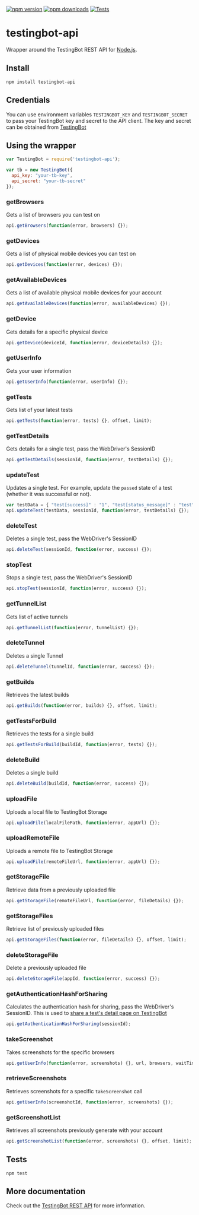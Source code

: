 [![npm version](https://img.shields.io/npm/v/testingbot-api.svg?style=flat-square)](https://www.npmjs.com/package/testingbot-api) 
[![npm downloads](https://img.shields.io/npm/dm/testingbot-api.svg?style=flat-square)](https://www.npmjs.com/package/testingbot-api)
[![Tests](https://github.com/testingbot/testingbot-api/actions/workflows/test.yml/badge.svg)](https://github.com/testingbot/testingbot-api/actions/workflows/test.yml)

# testingbot-api

Wrapper around the TestingBot REST API for [Node.js](https://nodejs.org/).

## Install

```shell
npm install testingbot-api
```

## Credentials
You can use environment variables `TESTINGBOT_KEY` and `TESTINGBOT_SECRET` to pass your TestingBot key and secret to the API client.
The key and secret can be obtained from [TestingBot](https://testingbot.com/members/user/edit)

## Using the wrapper

```javascript
var TestingBot = require('testingbot-api');

var tb = new TestingBot({
  api_key: "your-tb-key",
  api_secret: "your-tb-secret"
});
```

### getBrowsers
Gets a list of browsers you can test on

```javascript
api.getBrowsers(function(error, browsers) {});
```

### getDevices
Gets a list of physical mobile devices you can test on

```javascript
api.getDevices(function(error, devices) {});
```

### getAvailableDevices
Gets a list of available physical mobile devices for your account

```javascript
api.getAvailableDevices(function(error, availableDevices) {});
```

### getDevice
Gets details for a specific physical device

```javascript
api.getDevice(deviceId, function(error, deviceDetails) {});
```


### getUserInfo
Gets your user information

```javascript
api.getUserInfo(function(error, userInfo) {});
```

### getTests
Gets list of your latest tests

```javascript
api.getTests(function(error, tests) {}, offset, limit);
```

### getTestDetails
Gets details for a single test, pass the WebDriver's SessionID

```javascript
api.getTestDetails(sessionId, function(error, testDetails) {});
```

### updateTest
Updates a single test. For example, update the `passed` state of a test (whether it was successful or not).

```javascript
var testData = { "test[success]" : "1", "test[status_message]" : "test" };
api.updateTest(testData, sessionId, function(error, testDetails) {});
```

### deleteTest
Deletes a single test, pass the WebDriver's SessionID

```javascript
api.deleteTest(sessionId, function(error, success) {});
```

### stopTest
Stops a single test, pass the WebDriver's SessionID

```javascript
api.stopTest(sessionId, function(error, success) {});
```

### getTunnelList
Gets list of active tunnels

```javascript
api.getTunnelList(function(error, tunnelList) {});
```

### deleteTunnel
Deletes a single Tunnel

```javascript
api.deleteTunnel(tunnelId, function(error, success) {});
```

### getBuilds
Retrieves the latest builds

```javascript
api.getBuilds(function(error, builds) {}, offset, limit);
```

### getTestsForBuild
Retrieves the tests for a single build

```javascript
api.getTestsForBuild(buildId, function(error, tests) {});
```

### deleteBuild
Deletes a single build

```javascript
api.deleteBuild(buildId, function(error, success) {});
```

### uploadFile
Uploads a local file to TestingBot Storage

```javascript
api.uploadFile(localFilePath, function(error, appUrl) {});
```

### uploadRemoteFile
Uploads a remote file to TestingBot Storage

```javascript
api.uploadFile(remoteFileUrl, function(error, appUrl) {});
```

### getStorageFile
Retrieve data from a previously uploaded file

```javascript
api.getStorageFile(remoteFileUrl, function(error, fileDetails) {});
```

### getStorageFiles
Retrieve list of previously uploaded files

```javascript
api.getStorageFiles(function(error, fileDetails) {}, offset, limit);
```

### deleteStorageFile
Delete a previously uploaded file

```javascript
api.deleteStorageFile(appId, function(error, success) {});
```

### getAuthenticationHashForSharing
Calculates the authentication hash for sharing, pass the WebDriver's SessionID.
This is used to [share a test's detail page on TestingBot](https://testingbot.com/support/other/sharing)

```javascript
api.getAuthenticationHashForSharing(sessionId);
```

### takeScreenshot
Takes screenshots for the specific browsers

```javascript
api.getUserInfo(function(error, screenshots) {}, url, browsers, waitTime, resolution, fullPage, callbackURL);
```

### retrieveScreenshots
Retrieves screenshots for a specific `takeScreenshot` call

```javascript
api.getUserInfo(screenshotId, function(error, screenshots) {});
```

### getScreenshotList
Retrieves all screenshots previously generate with your account

```javascript
api.getScreenshotList(function(error, screenshots) {}, offset, limit);
```

## Tests

``npm test``

## More documentation

Check out the [TestingBot REST API](https://testingbot.com/support/api) for more information.
